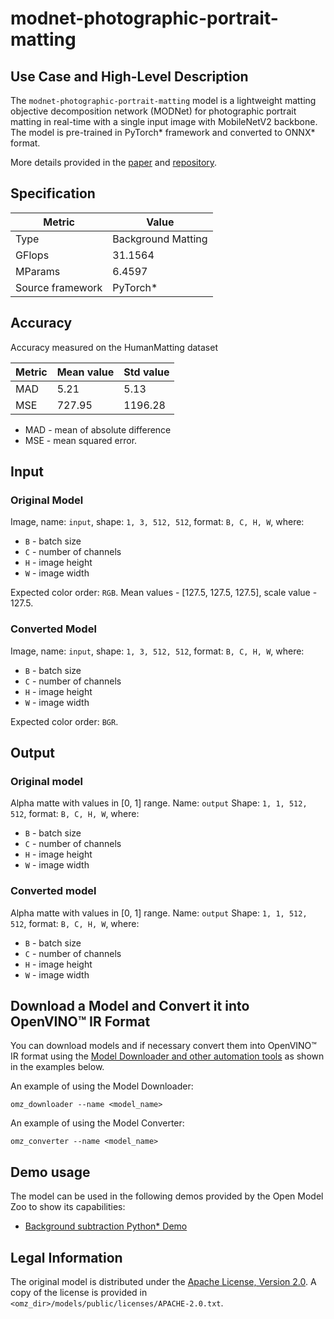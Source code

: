 # modnet-photographic-portrait-matting

## Use Case and High-Level Description

The `modnet-photographic-portrait-matting` model is a lightweight matting objective decomposition network (MODNet) for photographic portrait matting in real-time with a single input image with MobileNetV2 backbone. The model is pre-trained in PyTorch\* framework and converted to ONNX\* format.

More details provided in the [paper](https://arxiv.org/abs/2011.11961) and [repository](https://github.com/ZHKKKe/MODNet).

## Specification

| Metric                          | Value              |
|---------------------------------|--------------------|
| Type                            | Background Matting |
| GFlops                          | 31.1564            |
| MParams                         | 6.4597             |
| Source framework                | PyTorch\*          |

## Accuracy

Accuracy measured on the HumanMatting dataset

| Metric   | Mean value  | Std value |
| -------- | ------------|-----------|
| MAD      | 5.21        | 5.13      |
| MSE      | 727.95      | 1196.28   |

* MAD - mean of absolute difference
* MSE - mean squared error.

## Input

### Original Model

Image, name: `input`, shape: `1, 3, 512, 512`, format: `B, C, H, W`, where:

- `B` - batch size
- `C` - number of channels
- `H` - image height
- `W` - image width

Expected color order: `RGB`.
Mean values - [127.5, 127.5, 127.5], scale value - 127.5.

### Converted Model

Image, name: `input`, shape: `1, 3, 512, 512`, format: `B, C, H, W`, where:

- `B` - batch size
- `C` - number of channels
- `H` - image height
- `W` - image width

Expected color order: `BGR`.

## Output

### Original model

Alpha matte with values in [0, 1] range. Name: `output` Shape: `1, 1, 512, 512`, format: `B, C, H, W`, where:

- `B` - batch size
- `C` - number of channels
- `H` - image height
- `W` - image width

### Converted model

Alpha matte with values in [0, 1] range. Name: `output` Shape: `1, 1, 512, 512`, format: `B, C, H, W`, where:

- `B` - batch size
- `C` - number of channels
- `H` - image height
- `W` - image width

## Download a Model and Convert it into OpenVINO™ IR Format

You can download models and if necessary convert them into OpenVINO™ IR format using the [Model Downloader and other automation tools](../../../tools/model_tools/README.md) as shown in the examples below.

An example of using the Model Downloader:
```
omz_downloader --name <model_name>
```

An example of using the Model Converter:
```
omz_converter --name <model_name>
```

## Demo usage

The model can be used in the following demos provided by the Open Model Zoo to show its capabilities:

* [Background subtraction Python\* Demo](../../../demos/background_subtraction_demo/python/README.md)

## Legal Information

The original model is distributed under the
[Apache License, Version 2.0](https://raw.githubusercontent.com/ZHKKKe/MODNet/master/LICENSE).
A copy of the license is provided in `<omz_dir>/models/public/licenses/APACHE-2.0.txt`.
